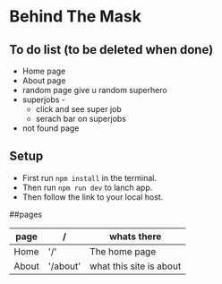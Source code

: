 # Behind The Mask

## To do list (to be deleted when done)
- Home page
- About page
- random page give u random superhero
- superjobs -
    - click and see super job
    - serach bar on superjobs
- not found page     

## Setup
- First run `npm install` in the terminal.
- Then run `npm run dev` to lanch app.
- Then follow the link to your local host.

##pages 

| page  | / | whats there |
|-------|---|-------------|
| Home  |'/'| The home page|
| About |'/about'| what this site is about|
